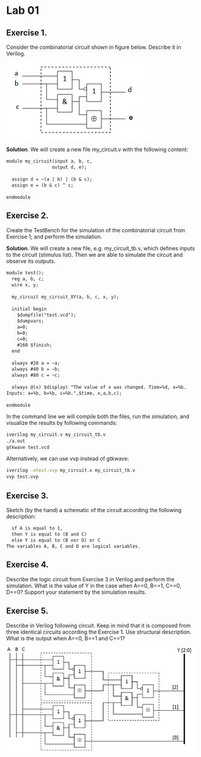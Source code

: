 # Lab 01

## Exercise 1.

Consider the combinatorial circuit shown in figure below. Describe it in Verilog.

![alt text](image.png)

**Solution**. We will create a new file my_circuit.v with the following content:

```
module my_circuit(input a, b, c,
                 output d, e);

  assign d = ~(a | b) | (b & c);
  assign e = (b & c) ^ c;

endmodule
```

## Exercise 2.

Create the TestBench for the simulation of the combinatorial circuit from Exercise 1; and perform the simulation.

**Solution**. We will create a new file, e.g. my_circuit_tb.v, which defines inputs to the circuit (stimulus list). Then we are able to simulate the circuit and observe its outputs.

```
module test();
  reg a, b, c;
  wire x, y;

  my_circuit my_circuit_XY(a, b, c, x, y);

  initial begin
    $dumpfile("test.vcd");
    $dumpvars;
    a=0;
    b=0;
    c=0;
    #160 $finish;
  end

  always #20 a = ~a;
  always #40 b = ~b;
  always #80 c = ~c;

  always @(x) $display( "The value of x was changed. Time=%d, x=%b. Inputs: a=%b, b=%b, c=%b.",$time, x,a,b,c);

endmodule
```

In the command line we will compile both the files, run the simulation, and visualize the results by following commands:

```sh
iverilog my_circuit.v my_circuit_tb.v
./a.out
gtkwave test.vcd
```

Alternatively, we can use vvp instead of gtkwave:

```sh
iverilog -otest.vvp my_circuit.v my_circuit_tb.v
vvp test.vvp
```

## Exercise 3.

Sketch (by the hand) a schematic of the circuit according the following description:

```
  if A is equal to 1,
  then Y is equal to (B and C)
  else Y is equal to (B xor D) or C
The variables A, B, C and D are logical variables.
```

## Exercise 4.

Describe the logic circuit from Exercise 3 in Verilog and perform the simulation. What is the value of Y in the case when A==0, B==1, C==0, D==0? Support your statement by the simulation results.

## Exercise 5.

Describe in Verilog following circuit. Keep in mind that it is composed from three identical circuits according the Exercise 1. Use structural description. What is the output when A==0, B==1 and C==1?

![alt text](image-1.png)